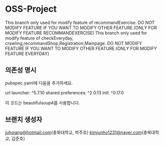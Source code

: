# OSS-Project
This branch only used for modify feature of recommandExercise.
DO NOT MODIFY FEATURE IF YOU WANT TO MODIFY OTHER FEATURE.(ONLY FOR MODIFY FEATURE RECOMMANDEXERCISE)
This branch only used for modify feature of checkEveryday, crawling,recommandShop,Registration,Mainpage.
DO NOT MODIFY FEATURE IF YOU WANT TO MODIFY OTHER FEATURE.(ONLY FOR MODIFY FEATURE EVERYDAY)


## 의존성 명시
pubspec.yaml에 다음을 추가하세요.

  url launcher: ^5.7.10
  shared preferences: ^2.0.13
  intl: ^0.17.0  

이 코드는 beautifulsoup4를 사용합니다.


## 브랜치 생성자
juhojang@hotmail.com(충북대학교, 박주호)
kimjunho1231@naver.com(충북대학교, 김준호)
